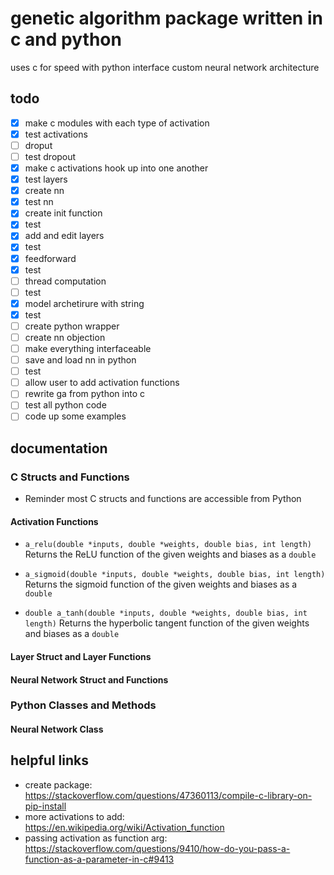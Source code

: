 # genetic algorithm package written in c and python

uses c for speed with python interface
custom neural network architecture

## todo

- [x] make c modules with each type of activation
- [x] test activations
- [ ] droput
- [ ] test dropout
- [x] make c activations hook up into one another
- [x] test layers
- [x] create nn
- [x] test nn
- [x] create init function
- [x] test
- [x] add and edit layers
- [x] test
- [x] feedforward
- [x] test
- [ ] thread computation
- [ ] test
- [x] model archetirure with string
- [x] test
- [ ] create python wrapper
- [ ] create nn objection
- [ ] make everything interfaceable
- [ ] save and load nn in python
- [ ] test
- [ ] allow user to add activation functions
- [ ] rewrite ga from python into c
- [ ] test all python code
- [ ] code up some examples

## documentation

### C Structs and Functions

- Reminder most C structs and functions are accessible from Python

#### Activation Functions

- `a_relu(double *inputs, double *weights, double bias, int length)` Returns the ReLU function of the given weights and biases as a `double`

- `a_sigmoid(double *inputs, double *weights, double bias, int length)` Returns the sigmoid function of the given weights and biases as a `double`

- `double a_tanh(double *inputs, double *weights, double bias, int length)` Returns the hyperbolic tangent function of the given weights and biases as a `double`

#### Layer Struct and Layer Functions

#### Neural Network Struct and Functions

### Python Classes and Methods

#### Neural Network Class

## helpful links

- create package: <https://stackoverflow.com/questions/47360113/compile-c-library-on-pip-install>
- more activations to add: <https://en.wikipedia.org/wiki/Activation_function>
- passing activation as function arg: <https://stackoverflow.com/questions/9410/how-do-you-pass-a-function-as-a-parameter-in-c#9413>
